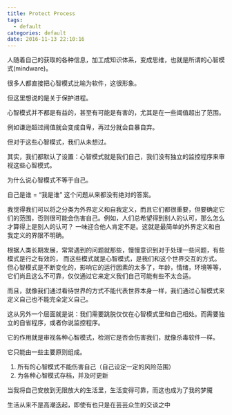 ```yaml
---
title: Protect Process
tags:
  - default
categories: default
date: 2016-11-13 22:10:16
---
```


<!--more-->

人随着自己的获取的各种信息，加工成知识体系，变成思维，也就是所谓的心智模式(mindware)。

很多人都直接把心智模式比喻为软件，这很形象。

但这里想说的是关于保护进程。

心智模式并不都是有益的，甚至有可能是有害的，尤其是在一些阈值超出了范围。

例如谦逊超过阈值就会变成自卑，再过分就会自暴自弃。

但对于这些心智模式，我们从未想过。

其实，我们都默认了设置：心智模式就是我们自己，我们没有独立的监控程序来审视这些心智模式。

为什么说心智模式不等于自己。

自己是谁 = “我是谁”
这个问题从来都没有绝对的答案。

我觉得我们可以将之分类为外界定义和自我定义，而且它们都很重要，但要确定它们的范围，否则很可能会伤害自己。例如，人们总希望得到别人的认可，那么怎么才算得上是别人的认可？ 一味迎合他人肯定不是。这就是最简单的外界定义和自我定义的界限不明确。

根据人类长期发展，常常遇到的问题就那些，慢慢意识到对于处理一些问题，有些模式是行之有效的， 而这些模式就是心智模式，是我们和这个世界交互的方式。但心智模式是不断变化的，影响它的运行因素的太多了，年龄，情绪，环境等等，它们尚且这么不可靠，仅仅通过它来定义我们自己可能有些不太合适。

而且，就像我们通过看待世界的方式不能代表世界本身一样，我们通过心智模式来定义自己也不能完全定义自己。

这从另外一个层面就是说：我们需要跳脱仅仅在心智模式里和自己相处。而需要独立的自省程序，或者你说监控程序。

它的作用就是审视各种心智模式，检测它是否会伤害我们，就像杀毒软件一样。

它只能由一些主要原则组成。

1. 所有的心智模式不能伤害自己（自己设定一定的风险范围）
2. 为各种心智模式存档，并及时更新


当我将自己安放到无限放大的生活里，生活变得可靠，而这也成为了我的梦魇

生活从来不是高潮迭起，即使有也只是在芸芸众生的交谈之中
